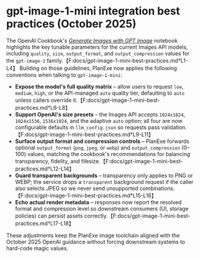 # gpt-image-1-mini integration best practices (October 2025)

The OpenAI Cookbook's [*Generate Images with GPT Image*](https://github.com/openai/openai-cookbook/blob/main/examples/Generate_Images_With_GPT_Image.ipynb) notebook highlights the key tunable parameters for the current Images API models, including `quality`, `size`, `output_format`, and `output_compression` values for the `gpt-image-1` family.【F:docs/gpt-image-1-mini-best-practices.md†L1-L4】 Building on those guidelines, PlanExe now applies the following conventions when talking to `gpt-image-1-mini`:

- **Expose the model's full quality matrix** – allow users to request `low`, `medium`, `high`, or the API-managed `auto` quality tier, defaulting to `auto` unless callers override it.【F:docs/gpt-image-1-mini-best-practices.md†L6-L8】  
- **Support OpenAI's size presets** – the Images API accepts `1024x1024`, `1024x1536`, `1536x1024`, and the adaptive `auto` option; all four are now configurable defaults in `llm_config.json` so requests pass validation.【F:docs/gpt-image-1-mini-best-practices.md†L9-L11】  
- **Surface output format and compression controls** – PlanExe forwards optional `output_format` (`png`, `jpeg`, or `webp`) and `output_compression` (0–100) values, matching the cookbook's recommendations for balancing transparency, fidelity, and filesize.【F:docs/gpt-image-1-mini-best-practices.md†L12-L14】  
- **Guard transparent backgrounds** – transparency only applies to PNG or WEBP; the service drops a `transparent` background request if the caller also selects JPEG so we never send unsupported combinations.【F:docs/gpt-image-1-mini-best-practices.md†L15-L16】  
- **Echo actual render metadata** – responses now report the resolved format and compression level so downstream consumers (UI, storage policies) can persist assets correctly.【F:docs/gpt-image-1-mini-best-practices.md†L17-L18】

These adjustments keep the PlanExe image toolchain aligned with the October 2025 OpenAI guidance without forcing downstream systems to hard-code magic values.
